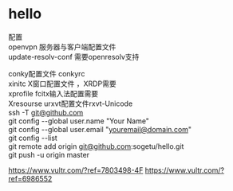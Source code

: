# hello
配置  
openvpn 服务器与客户端配置文件  
update-resolv-conf   需要openresolv支持  


conky配置文件 conkyrc  
xinitc X窗口配置文件 ，XRDP需要  
xprofile   fcitx输入法配置需要  
Xresourse  urxvt配置文件rxvt-Unicode  
ssh -T git@github.com  
git config --global user.name "Your Name"  
git config --global user.email "youremail@domain.com"  
git config --list  
git remote add origin git@github.com:sogetu/hello.git  
git push -u origin master  


https://www.vultr.com/?ref=7803498-4F
https://www.vultr.com/?ref=6986552 
